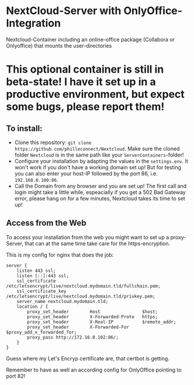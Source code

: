 # NextCloud-Server with OnlyOffice-Integration

Nextcloud-Container including an online-office package (Collabora or Onlyoffice) that mounts the user-directories

# This optional container is still in beta-state! I have it set up in a productive environment, but expect some bugs, please report them!

## To install:

* Clone this repository: `git clone https://github.com/philleconnect/Nextcloud`. Make sure the cloned folder `Nextcloud` is in the same path like your `ServerContainers`-folder!
* Configure your installation by adapting the values in the `settings.env`. It won't work if you don't have a working domain set up! But for testing you can also enter your host-IP followed by the port 86, i.e. `192.168.0.100:86`.
* Call the Domain from any browser and you are set up! The first call and login might take a little while, espeacially if you get a 502 Bad Gateway error, please hang on for a few minutes, Nextcloud takes its time to set up!

## Access from the Web

To access your installation from the web you might want to set up a proxy-Server, that can at the same time take care for the https-encryption.

This is my config for nginx that does the job:

```
server {
    listen 443 ssl;
    listen [::]:443 ssl;
    ssl_certificate /etc/letsencrypt/live/nextcloud.mydomain.tld/fullchain.pem;
    ssl_certificate_key /etc/letsencrypt/live/nextcloud.mydomain.tld/privkey.pem;
    server_name nextcloud.mydomain.tld;
    location / {
        proxy_set_header        Host                $host;
        proxy_set_header        X-Forwarded-Proto   https;
        proxy_set_header        X-Real-IP           $remote_addr;
        proxy_set_header        X-Forwarded-For     $proxy_add_x_forwarded_for;
        proxy_pass http://172.16.0.102:86/;
    }
}
```

Guess where my Let's Encryp certificate are, that certbot is getting.

Remember to have as well an according config for OnlyOffice pointing to port 82!
